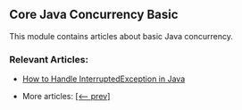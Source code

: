 ## Core Java Concurrency Basic

This module contains articles about basic Java concurrency.

### Relevant Articles:

- [How to Handle InterruptedException in Java](docs/Java_Interrupted_Exception.md)

- More articles: [[<-- prev]](../java-concurrency-basic-2/README.md)